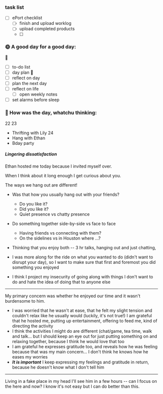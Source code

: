 ### task list
- [ ] ePort checklist
	- [ ] finish and upload worklog
	- [ ] upload completed products
	- [ ] 
### 🌞 A good day for a good day:
🌻
- [ ] to-do list
- [ ] day plan
🌼
- [ ] reflect on day
- [ ] plan the next day
- [ ] reflect on life
	- [ ] open weekly notes
- [ ] set alarms before sleep
### 📝 How was the day, whatchu thinking:

22
23
- Thrifting with Lily
24
- Hang with Ethan
- Bday party


##### Lingering dissatisfaction
Ethan hosted me today because I invited myself over. 

When I think about it long enough I get curious about you.

The ways we hang out are different!
- Was that how you usually hang out with your friends?
	- Do you like it?
	- Did you like it?
	- Quiet presence vs chatty presence
- Do something together side-by-side vs face to face
	- Having friends vs connecting with them?
	- On the sidelines vs in Houston where ...?
- Thinking that you enjoy both -- 3 hr talks, hanging out and just chatting, 
- I was more along for the ride on what you wanted to do (didn't want to disrupt your day), so I want to make sure that first and foremost you did something you enjoyed

- I think I project my insecurity of going along with things I don't want to do and hate the idea of doing that to anyone else

---

My primary concern was whether he enjoyed our time and it wasn't burdensome to him.
- I was worried that he wasn't at ease, that he felt my slight tension and couldn't relax like he usually would (luckily, it's not true!)
I am grateful that he hosted me, putting up entertainment, offering to feed me, kind of directing the activity
- I think the activities I might do are different (chat/game, tea time, walk and talk... but I should keep an eye out for just putting something on and relaxing together, because I think he would love that too
- I am grateful he expresses gratitude too, and reveals how he was feeling because that was my main concern... I don't think he knows how he eases my worries
- ***It is important*** I keep expressing my feelings and gratitude in return, because he doesn't know what I don't tell him


---

Living in a fake place in my head
I'll see him in a few hours -- can I focus on the here and now?
I know it's not easy but I can do better than this.

